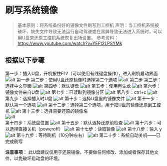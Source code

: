 # 刷写系统镜像

> 基本原则：将系统备份好的镜像文件刷写到工控机
> 声明：当工控机系统被破坏、缺失文件导致无法运行自动驾驶或在黑屏导致无法进入系统时，可以用U盘来还原工控机系统恢复出场设置。
> 参考资料：<https://www.youtube.com/watch?v=YEFt2LPSYMk>

## 根据以下步骤
第一步：插入U盘，开机按住F12（可以使用有线键盘操作），进入刷机启动界面
![alt 第一步](images/lQLPJwDCetAopwbNBD3NCGmwBeApK3fykssEPgo_EcB8AQ_2153_1085.png)
第二步：使用U盘还原镜像时选择第二个选项
![alt 第二步](images/12.png)
第三步：选择中文界面
![alt](images/lQLPJwdL8ziBiAbNBG_NCAewb7ZWChcktagEPgo_GcCyAQ_2055_1135.png)
第四步：默认键盘
![alt](images/5.png)
第五步：使用再生龙
![alt](images/8.png)
第六步：镜像文件来自U盘
![alt](images/6.png) 
第七步：已读取到镜像分区
![alt](images/35.jpg) 
第八步：ctrl+c
![alt](images/l9.png) 
第九步：选择插入时U盘
![alt](images/36.jpg) 
第十步：选择U盘里的镜像文件
![alt](images/15.png) 
第十一步：默认第一个选项 
![alt](images/16.png)
第十二步：选择第三个选项，用于把U盘的镜像还原到工控机 
![alt](images/37.jpg) 
第十三步：选择需要还原的镜像名    
![alt](images/38.jpg)  
第十四步：系统盘位置
![alt](images/23.png) 
第十五步：默认选择还原前检查
![alt](images/24.png)
第十六步：可以选择直接关机（poweroff）
![alt](images/25.png)
第十七步：读取镜像
![alt](images/26.png)
第十八步：输入 y
![alt](images/20.png)
第十九步：等待刷机（10分钟左右） 
![alt](images/21.png) 
第二十步：系统自动关机——已完成刷写

**注意事项**： 此U盘建议仅用于还原镜像，不要做任何修改、添加或者保存其他文件，以免破坏启动盘的环境。



